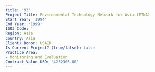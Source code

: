```yaml
---
title: '93'
Project Title: Environmental Technology Network for Asia (ETNA)
Start Year: '1994'
End Year: '1999'
ISO3 Code: ''
Region: Asia
Country: Asia
Client/ Donor: USAID
Is Current Project? (true/false): false
Practice Area:
- Monitoring and Evaluation
Contract Value USD: '4252305.00'
---
```


